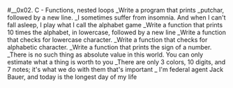 #__0x02. C - Functions, nested loops
_Write a program that prints _putchar, followed by a new line.
_I sometimes suffer from insomnia. And when I can't fall asleep, I play what I call the alphabet game
_Write a function that prints 10 times the alphabet, in lowercase, followed by a new line
_Write a function that checks for lowercase character.
_Write a function that checks for alphabetic character.
_Write a function that prints the sign of a number.
_There is no such thing as absolute value in this world. You can only estimate what a thing is worth to you
_There are only 3 colors, 10 digits, and 7 notes; it's what we do with them that's important 
_ I'm federal agent Jack Bauer, and today is the longest day of my life
